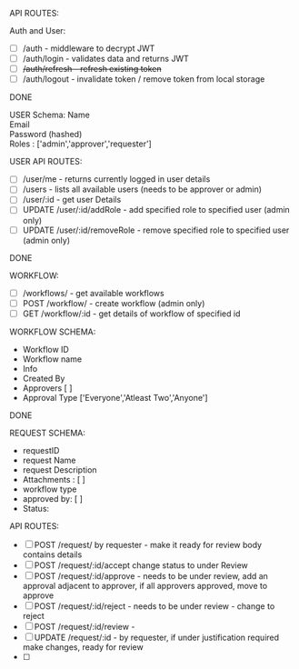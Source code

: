API ROUTES:

Auth and User:

- [ ] /auth - middleware to decrypt JWT
- [ ] /auth/login - validates data and returns JWT
- [ ] ~~/auth/refresh - refresh existing token~~
- [ ] /auth/logout - invalidate token / remove token from local storage

DONE

USER Schema:
Name\
Email\
Password (hashed)\
Roles : ['admin','approver','requester']

USER API ROUTES:

- [ ] /user/me - returns currently logged in user details
- [ ] /users - lists all available users (needs to be approver or admin)
- [ ] /user/:id - get user Details
- [ ] UPDATE /user/:id/addRole - add specified role to specified user (admin only)
- [ ] UPDATE /user/:id/removeRole - remove specified role to specified user (admin only)

DONE

WORKFLOW:

- [ ] /workflows/ - get available workflows
- [ ] POST /workflow/ - create workflow (admin only)
- [ ] GET /workflow/:id - get details of workflow of specified id

WORKFLOW SCHEMA:

- Workflow ID
- Workflow name
- Info
- Created By
- Approvers [ ]
- Approval Type ['Everyone','Atleast Two','Anyone']

DONE

REQUEST SCHEMA:

- requestID
- request Name
- request Description
- Attachments : [ ]
- workflow type
- approved by: [ ]
- Status:

API ROUTES:

- [ ] POST /request/ by requester - make it ready for review body contains details
- [ ] POST /request/:id/accept change status to under Review
- [ ] POST /request/:id/approve - needs to be under review, add an approval adjacent to approver, if all approvers approved, move to approve
- [ ] POST /request/:id/reject - needs to be under review - change to reject
- [ ] POST /request/:id/review -
- [ ] UPDATE /request/:id - by requester, if under justification required make changes, ready for review
- [ ]
